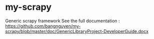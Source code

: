 # my-scrapy
Generic scrapy framework
See the full documentation : https://github.com/bangnguyen/my-scrapy/blob/master/doc/GenericLibraryProject-DeveloperGuide.docx
